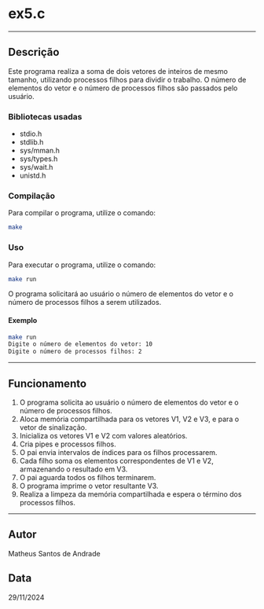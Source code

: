 # ex5.c

---

## Descrição

Este programa realiza a soma de dois vetores de inteiros de mesmo tamanho, utilizando processos filhos para dividir o trabalho. O número de elementos do vetor e o número de processos filhos são passados pelo usuário.

### Bibliotecas usadas

- stdio.h
- stdlib.h
- sys/mman.h
- sys/types.h
- sys/wait.h
- unistd.h

### Compilação

Para compilar o programa, utilize o comando:

```bash
make
```

### Uso

Para executar o programa, utilize o comando:

```bash
make run
```

O programa solicitará ao usuário o número de elementos do vetor e o número de processos filhos a serem utilizados.

#### Exemplo

```bash
make run
Digite o número de elementos do vetor: 10
Digite o número de processos filhos: 2
```

---

## Funcionamento

1. O programa solicita ao usuário o número de elementos do vetor e o número de processos filhos.
2. Aloca memória compartilhada para os vetores V1, V2 e V3, e para o vetor de sinalização.
3. Inicializa os vetores V1 e V2 com valores aleatórios.
4. Cria pipes e processos filhos.
5. O pai envia intervalos de índices para os filhos processarem.
6. Cada filho soma os elementos correspondentes de V1 e V2, armazenando o resultado em V3.
7. O pai aguarda todos os filhos terminarem.
8. O programa imprime o vetor resultante V3.
9. Realiza a limpeza da memória compartilhada e espera o término dos processos filhos.

---

## Autor

Matheus Santos de Andrade

## Data

29/11/2024
